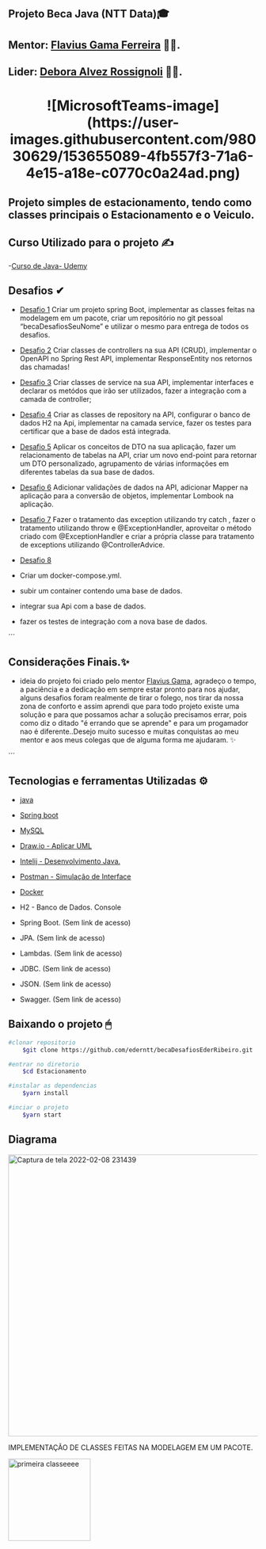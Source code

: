 
## Projeto Beca Java (NTT Data)🎓
## Mentor: [Flavius Gama Ferreira](https://www.linkedin.com/in/flavius-gama-748774a1/) 👨‍🏫.
## Lider: [Debora Alvez Rossignoli](https://www.linkedin.com/in/deborahrossignoli/) 👱‍♀️.




<h1 align= "center"> 
![MicrosoftTeams-image](https://user-images.githubusercontent.com/98030629/153655089-4fb557f3-71a6-4e15-a18e-c0770c0a24ad.png)
</h1> 

## Projeto simples de estacionamento, tendo como classes principais o Estacionamento e o Veiculo.

## Curso Utilizado para o projeto ✍
-[Curso de Java- Udemy](https://nttdatalearn.udemy.com/course/fundamentos-de-programacao-com-java/learn/lecture/5740792#overview)
 
 ## Desafios ✔
- [Desafio 1](https://github.com/ederntt/becaDesafiosEderRibeiro/edit/main/README.md)
Criar um projeto spring Boot, implementar as classes feitas na modelagem em um pacote, criar um repositório no git pessoal “becaDesafiosSeuNome” e utilizar o mesmo para entrega de todos os desafios.

- [Desafio 2](https://github.com/ederntt/becaDesafiosEderRibeiro/tree/novodesafio)
Criar classes de controllers na sua API (CRUD), implementar o OpenAPI no Spring Rest API, implementar ResponseEntity nos retornos das chamadas!

- [Desafio 3](https://github.com/ederntt/becaDesafiosEderRibeiro/tree/Desafio3_)
Criar classes de service na sua API, implementar interfaces e declarar os metódos que irão ser utilizados, fazer a integração com a camada de controller;

- [Desafio 4](https://github.com/ederntt/becaDesafiosEderRibeiro/tree/Desafio4)
Criar as classes de repository na API, configurar o banco de dados H2 na Api, implementar na camada service, fazer os testes para certificar que a base de dados está integrada.

- [Desafio 5](https://github.com/ederntt/becaDesafiosEderRibeiro/tree/Desafio5)
Aplicar os conceitos de DTO na sua aplicação, fazer um relacionamento de tabelas na API, criar um novo end-point para retornar um DTO personalizado, agrupamento de várias informações em diferentes tabelas da sua base de dados.

- [Desafio 6](https://github.com/ederntt/becaDesafiosEderRibeiro/tree/desafio6)
Adicionar validações de dados na API, adicionar Mapper na aplicação para a conversão de objetos, implementar Lombook na aplicação.

- [Desafio 7](https://github.com/ederntt/becaDesafiosEderRibeiro/tree/desafio7)
Fazer o tratamento das exception utilizando try catch , fazer o tratamento utilizando throw e @ExceptionHandler, aproveitar o método criado com @ExceptionHandler e criar a própria classe para tratamento de exceptions utilizando @ControllerAdvice.

- [Desafio 8]()
- Criar um docker-compose.yml.
- subir um container contendo uma base de dados.
- integrar sua Api com a base de dados.
- fazer os testes de integração com a nova base de dados.
 
 ´´´
 ## Considerações Finais.✨
 * ideia do projeto foi criado pelo mentor [Flavius Gama](https://www.linkedin.com/in/flavius-gama-748774a1/), agradeço o tempo, a paciência e a dedicação em sempre estar pronto para nos ajudar, alguns desafios foram realmente de tirar o folego, nos tirar da nossa zona de conforto  e assim aprendi que para todo projeto existe uma solução e para que possamos achar a solução precisamos errar, pois como diz o ditado "é errando que se aprende" e para um progamador nao é diferente..Desejo muito sucesso e muitas conquistas ao meu mentor e aos meus colegas que de alguma forma me ajudaram. ✨

´´´

## Tecnologias e ferramentas Utilizadas ⚙
- [java](https://www.java.com/pt-BR/)
- [Spring boot](https://spring.io/projects/spring-boot)
- [MySQL](https://www.mysql.com/products/workbench/)
- [Draw.io - Aplicar UML](https://drawio.bbva.com/)
- [Intelij - Desenvolvimento Java.](https://www.jetbrains.com/pt-br/idea/) 
- [Postman - Simulação de Interface](https://www.postman.com/)
- [Docker](https://docs.docker.com/get-docker/)
 
- H2 - Banco de Dados. Console
- Spring Boot. (Sem link de acesso)
- JPA. (Sem link de acesso)
- Lambdas. (Sem link de acesso)
- JDBC. (Sem link de acesso)
- JSON. (Sem link de acesso)
- Swagger. (Sem link de acesso)



## Baixando o projeto 🖱

```bash
#clonar repositorio
    $git clone https://github.com/ederntt/becaDesafiosEderRibeiro.git

#entrar no diretorio
    $cd Estacionamento

#instalar as dependencias
    $yarn install

#inciar o projeto
    $yarn start
```

## Diagrama

<img width="569" alt="Captura de tela 2022-02-08 231439" src="https://user-images.githubusercontent.com/98030629/153112126-46038000-5cc2-4758-a749-cfb8ebb34cf7.png">
 
 
IMPLEMENTAÇÃO DE CLASSES FEITAS NA MODELAGEM EM UM PACOTE.
 
<img width="166" alt="primeira classeeee" src="https://user-images.githubusercontent.com/98030629/153267341-717e84d3-f332-46fb-b55a-83d73104fe43.png">


